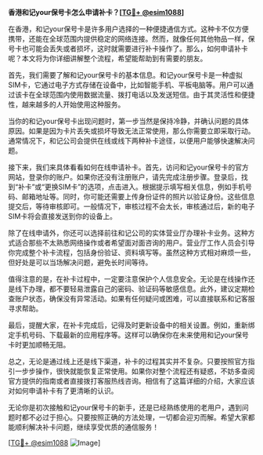 **香港和记your保号卡怎么申请补卡？[[TG💪+ @esim1088](https://t.me/s/esim1088)]**

在香港，和记your保号卡是许多用户选择的一种便捷通信方式。这种卡不仅方便携带，还能在全球范围内提供稳定的网络连接。然而，就像任何其他物品一样，保号卡也可能会丢失或者损坏，这时就需要进行补卡操作了。那么，如何申请补卡呢？本文将为你详细讲解整个流程，希望能帮助到有需要的朋友。

首先，我们需要了解和记your保号卡的基本信息。和记your保号卡是一种虚拟SIM卡，它通过电子方式存储在设备中，比如智能手机、平板电脑等。用户可以通过该卡在全球范围内使用数据流量、拨打电话以及发送短信。由于其灵活性和便捷性，越来越多的人开始使用这种服务。

当你的和记your保号卡出现问题时，第一步当然是保持冷静，并确认问题的具体原因。如果是因为卡片丢失或损坏导致无法正常使用，那么你需要立即采取行动。通常情况下，和记公司会提供在线或线下两种补卡途径，以便用户能够快速解决问题。

接下来，我们来具体看看如何在线申请补卡。首先，访问和记your保号卡的官方网站，登录你的账户。如果你还没有注册账户，请先完成注册步骤。登录后，找到“补卡”或“更换SIM卡”的选项，点击进入。根据提示填写相关信息，例如手机号码、邮箱地址等。同时，你可能还需要上传身份证件的照片以验证身份。这些信息提交后，等待审核即可。一般情况下，审核过程不会太长，审核通过后，新的电子SIM卡将会直接发送到你的设备上。

除了在线申请外，你还可以选择前往和记公司的实体营业厅办理补卡业务。这种方式适合那些不太熟悉网络操作或者希望面对面咨询的用户。营业厅工作人员会引导你完成整个补卡流程，包括身份验证、资料填写等。虽然这种方式相对麻烦一些，但好处是可以当场解决问题，避免长时间等待。

值得注意的是，在补卡过程中，一定要注意保护个人信息安全。无论是在线操作还是线下办理，都不要轻易泄露自己的密码、验证码等敏感信息。此外，建议定期检查账户状态，确保没有异常活动。如果有任何疑问或困难，可以直接联系和记客服寻求帮助。

最后，提醒大家，在补卡完成后，记得及时更新设备中的相关设置。例如，重新绑定手机号码、下载最新的应用程序等。这样可以确保你在未来使用和记your保号卡时更加顺畅无阻。

总之，无论是通过线上还是线下渠道，补卡的过程其实并不复杂。只要按照官方指引一步步操作，很快就能恢复正常使用。如果你对整个流程还有疑惑，不妨多查阅官方提供的指南或者直接拨打客服热线咨询。相信有了这篇详细的介绍，大家应该对如何申请补卡有了更清晰的认识。

无论你是初次接触和记your保号卡的新手，还是已经熟练使用的老用户，遇到问题时都不必过于担心。只要按照正确的方法处理，一切都会迎刃而解。希望大家都能顺利解决补卡问题，继续享受优质的通信服务！

[[TG💪+ @esim1088](https://t.me/s/esim1088) ![Image](https://i.postimg.cc/4NQfJmqS/Snipaste-2025-05-13-00-14-12.png)]